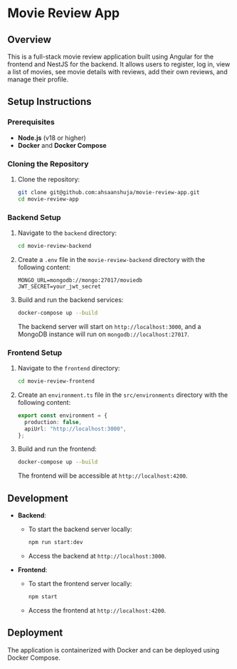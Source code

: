 # Movie Review App

## Overview

This is a full-stack movie review application built using Angular for the frontend and NestJS for the backend. It allows users to register, log in, view a list of movies, see movie details with reviews, add their own reviews, and manage their profile.

## Setup Instructions

### Prerequisites

- **Node.js** (v18 or higher)
- **Docker** and **Docker Compose**

### Cloning the Repository

1. Clone the repository:
   ```bash
   git clone git@github.com:ahsaanshuja/movie-review-app.git
   cd movie-review-app
   ```

### Backend Setup

1. Navigate to the `backend` directory:

   ```bash
   cd movie-review-backend
   ```

2. Create a `.env` file in the `movie-review-backend` directory with the following content:

   ```env
   MONGO_URL=mongodb://mongo:27017/moviedb
   JWT_SECRET=your_jwt_secret
   ```

3. Build and run the backend services:

   ```bash
   docker-compose up --build
   ```

   The backend server will start on `http://localhost:3000`, and a MongoDB instance will run on `mongodb://localhost:27017`.

### Frontend Setup

1. Navigate to the `frontend` directory:

   ```bash
   cd movie-review-frontend
   ```

2. Create an `environment.ts` file in the `src/environments` directory with the following content:

   ```typescript
   export const environment = {
     production: false,
     apiUrl: "http://localhost:3000",
   };
   ```

3. Build and run the frontend:

   ```bash
   docker-compose up --build
   ```

   The frontend will be accessible at `http://localhost:4200`.

## Development

- **Backend**:

  - To start the backend server locally:
    ```bash
    npm run start:dev
    ```
  - Access the backend at `http://localhost:3000`.

- **Frontend**:
  - To start the frontend server locally:
    ```bash
    npm start
    ```
  - Access the frontend at `http://localhost:4200`.

## Deployment

The application is containerized with Docker and can be deployed using Docker Compose.
